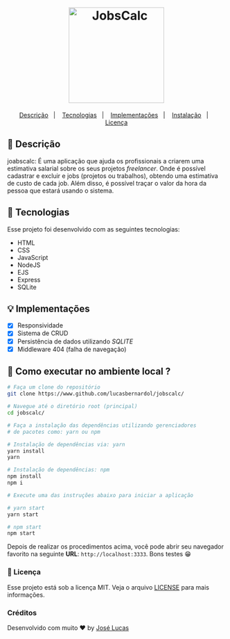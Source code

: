 <h1 align="center">
  <img alt="JobsCalc" title="JobsCalc" src="https://i.imgur.com/Veqm7Gh.png" width="220px" />
</h1>

<p align="center">
  <a href="#book-descrição">Descrição</a>&nbsp;&nbsp;&nbsp;|&nbsp;&nbsp;&nbsp;
  <a href="#computer-tecnologias">Tecnologias</a>&nbsp;&nbsp;&nbsp;|&nbsp;&nbsp;&nbsp;
  <a href="#bulb-implementações">Implementações</a>&nbsp;&nbsp;&nbsp;|&nbsp;&nbsp;&nbsp;
  <a href="#wrench-como-executar-no-ambiente-local">Instalação</a>&nbsp;&nbsp;&nbsp;|&nbsp;&nbsp;&nbsp;
  <a href="#memo-licença">Licença</a>
</p>

## :book: Descrição

joabscalc: É uma aplicação que ajuda os profissionais a criarem uma
estimativa salarial sobre os seus projetos _freelancer_. Onde é possível
cadastrar e excluir e jobs (projetos ou trabalhos), obtendo uma estimativa
de custo de cada job. Além disso, é possível traçar o valor da hora
da pessoa que estará usando o sistema.

## :rocket: Tecnologias

Esse projeto foi desenvolvido com as seguintes tecnologias:

- HTML
- CSS
- JavaScript
- NodeJS
- EJS
- Express
- SQLite

## :bulb: Implementações

- [x] Responsividade
- [x] Sistema de CRUD
- [x] Persistência de dados utilizando _SQLITE_
- [x] Middleware 404 (falha de navegação)

## :wrench: Como executar no ambiente local ?

```bash
# Faça um clone do repositório
git clone https://www.github.com/lucasbernardol/jobscalc/

# Navegue até o diretório root (principal)
cd jobscalc/

# Faça a instalação das dependências utilizando gerenciadores
# de pacotes como: yarn ou npm

# Instalação de dependências via: yarn
yarn install
yarn

# Instalação de dependências: npm
npm install
npm i

# Execute uma das instruções abaixo para iniciar a aplicação

# yarn start
yarn start

# npm start
npm start
```

Depois de realizar os procedimentos acima, você pode abrir seu navegador
favorito na seguinte **URL**: `http://localhost:3333`. Bons testes :grin:

### :memo: Licença

Esse projeto está sob a licença MIT. Veja o arquivo [LICENSE](LICENSE) para mais informações.

### Créditos

Desenvolvido com muito :heart: by [José Lucas](https://github.com/lucasbernardol)
